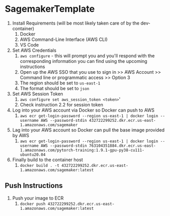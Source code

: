 # SagemakerTemplate

1. Install Requirements (will be most likely taken care of by the dev-container)
   1. Docker
   2. AWS Command-Line Interface (AWS CLI)
   3. VS Code
2. Set AWS Credentials
   1. `aws configure` - this will prompt you and you'll respond with the corresponding information you can find using the upcoming instructions
   2. Open up the AWS SSO that you use to sign in >> AWS Account >> Command line or programmatic access >> Option 3
   3. The region should be set to `us-east-1`
   4. The format should be set to `json`
3. Set AWS Session Token
   1. `aws configure set aws_session_token <token>`'
   2. Check instruction 2.2 for session token
4. Log into your AWS account via Docker so Docker can push to AWS
   1. `aws ecr get-login-password --region us-east-1 | docker login --username AWS --password-stdin 432722299252.dkr.ecr.us-east-1.amazonaws.com/sagemaker`
5. Lag into your AWS account so Docker can pull the base image provided by AWS
   1. `aws ecr get-login-password --region us-east-1 | docker login --username AWS --password-stdin 763104351884.dkr.ecr.us-east-1.amazonaws.com/pytorch-training:1.9.1-gpu-py38-cu111-ubuntu20.04`
6. Finally build to the container host
   1. `docker build . -t 432722299252.dkr.ecr.us-east-1.amazonaws.com/sagemaker:latest`

## Push Instructions

1. Push your image to ECR
   1. `docker push 432722299252.dkr.ecr.us-east-1.amazonaws.com/sagemaker:latest`